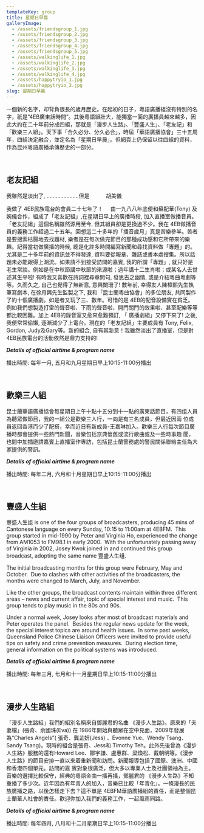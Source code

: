 ```yaml
---
templateKey: group
title: 星期日早晨
galleryImage:
  - /assets/friendsgroup_1.jpg
  - /assets/friendsgroup_2.jpg
  - /assets/friendsgroup_3.jpg
  - /assets/friendsgroup_4.jpg
  - /assets/friendsgroup_5.jpg
  - /assets/walkinglife_1.jpg
  - /assets/walkinglife_2.jpg
  - /assets/walkinglife_3.jpg
  - /assets/walkinglife_4.jpg
  - /assets/happytryio_1.jpg
  - /assets/happytryio_2.jpg
slug: 星期日早晨
---
```

一個新的名字，却背負很長的歲月歷史。在起初的日子，粵語廣播組沒有特別的名字，祇是”4EB廣東話時間”。其後粵語組壯大，能獨當一面的廣播員越來越多，因此大約在二十年前分成四組，那就是「漫步人生路」、「豐盛人生」、「老友記」和「歡樂三人組」。天下事「合久必分、分久必合」，時屆「華語廣播協會」三十五周年，四組決定融合，並定名為「星期日早晨」。但網頁上仍保留以往四組的資料，作為昆州粵語廣播承傳歷史的一部分。

 

## 老友記組

我雖然是淡出了, …………………但是           胡美儀

我做了 4EB民族電台的會員二十七年了！     由一九八八年底便和蘇配華(Tony) 及婉儀合作，組成了「老友記組」,在星期日早上的廣播時段, 加入直播室做播音員。「老友記組」這個名稱雖然源用至今, 但其組員卻是更換過不少。我在 4EB做播音員的義務工作超過二十五年。回想這二十多年的「播音歲月」真是苦樂參半。苦者是要搜索枯腸地去找題材, 樂者是在每次做完節目的那種成功感和它所帶來的樂趣。記得當初做廣播的時候, 總是化許多時間編寫新聞和尋找資料做「專題」的。尤其是二十多年前的資訊並不得發達, 資料要從報章、雜誌或書本處搜集。所以話題未必能跟得上潮流。如果請不到接受訪問的嘉賓, 我的所謂「專題」, 就只好是老生常談。例如是在中秋節講中秋節的來源啦；過年講十二生肖啦；或某名人去世述其生平啦! 有時我又喜歡在詩詞裡尋章問句, 發思古之幽情, 或是介紹粵曲粵劇等等。久而久之, 自己也覺得了無新意, 意興闌珊了! 數年前, 幸得友人陳樟熙先生執筆寫劇本, 在徐月興先生監製之下, 我和「昆士蘭粵曲協會」的多位朋友, 共同製作了約十個廣播劇。如是者又玩了三、數年。可惜的是 4EB的配音設備實在貧乏。例如我們想製造打雷的聲音啦、下雨的聲音啦、開門關門的效果啦、甚至配樂等等都比較困難。加上 4EB的錄音室又愈來愈難預訂, 「 廣播劇組」又停下來了! 之後, 我便常常偷懶, 逐漸減少了上電台。現在的「老友記組」主要成員有 Tony, Felix, Gordon, Judy及Gary等。新的組合, 自有其新意！我雖然淡出了直播室，但是對 4EB民族電台的活動依然是鼎力支持的!

***Details of official airtime & program name***

播出時間: 每年一月, 五月和九月星期日早上10:15-11:00分播出

 

## 歡樂三人組

昆士蘭華語廣播協會每星期日上午十點十五分到十一點的廣東話節目，有四组人員為聽眾做節目，我的一組公是歡樂三人行，一向是有三名成員，但最近因兩 位成員返回香港而少了配搭，幸而近日有新成員-王嘉琳加入。歡樂三人行每次節目廣播時都會提供一些熱門新聞，音樂包括京典懷舊或流行歌曲或及一些時事趣 聞，也間中加插邀請嘉賓上直播室作專訪，包括昆士蘭警務處的警民關係聯絡主任為大家提供的警訊。

***Details of official airtime & program name***

播出時間: 每年二月, 六月和十月星期日早上10:15-11:00分播出

 

## 豐盛人生組

豐盛人生组 is one of the four groups of broadcasters, producing 45 mins of Cantonese language on every Sunday, 10:15 to 11:00am at 4EBFM.  This group started in mid-1990 by Peter and Virginia Ho, experienced the change from AM1053 to FM98.1 in early 2000.  With the unfortunately passing away of Virginia in 2002, Josey Kwok joined in and continued this group broadcast, adopting the same name 豐盛人生组.

The initial broadcasting months for this group were February, May and October.  Due to clashes with other activities of the broadcasters, the months were changed to March, July, and November.

Like the other groups, the broadcast contents maintain within three different areas – news and current affair, topic of special interest and music.  This group tends to play music in the 80s and 90s.

Under a normal week, Josey looks after most of broadcast materials and Peter operates the panel.  Besides the regular news update for the week, the special interest topics are around health issues.  In some past weeks, Queensland Police Chinese Liaison Officers were invited to provide useful tips on safety and crime prevention measures.  During election time, general information on the political systems was introduced.

***Details of official airtime & program name***

播出時間: 每年三月, 七月和十一月星期日早上10:15-11:00分播出

 

## 漫步人生路組

「漫步人生路組」我們的組別名稱來自鄧麗君的名曲 《漫步人生路》。原來的「夫妻檔」(張奇、余國珠(Eva)) 在 1986年開始與聽眾在空中見面，2009年發展為“Charles Angels”( 張奇、龔芷妍(Jess) 、Evonne Yue、Wendy Tsang、Sandy Tsang)。現時的組合是張奇、Jess和 Timothy Teh。此外先後曾為《漫步人生路》服務的還有Howard Lee、鄒宇謙、盧惠群、梁煥松、戴朝明等。《漫步人生路》的節目安排一直以來着重新聞和訪問。新聞報導包括了國際、澳洲、中國和香港四個單元。訪問的嘉 賓對象很廣泛，但大多以專業人士及社團領袖為主。音樂的選擇比較保守，經典的粵語金曲一播再播，鄧麗君的 《漫步人生路》不知重播了多少次。近年因為有年青人的加入，音樂已比較「年青化」。一條漫長的民族廣播之路，以後怎樣走下去？這不單是 4EBFM華語廣播組的責任，而是整個昆士蘭華人社會的責任。歡迎你加入我們的義務工作，一起風雨同路。

***Details of official airtime & program name***

播出時間: 每年四月, 八月和十二月星期日早上10:15-11:00分播出